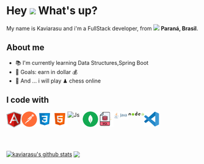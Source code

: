 <h1> Hey <img src="https://emojis.slackmojis.com/emojis/images/1577305505/7373/hand_wave.gif?1577305505" width="50" /> What's up?</h1>

<p> My name is Kaviarasu and i'm a FullStack developer, from <img src="https://cdn-icons-png.flaticon.com/128/197/197386.png" width="17" /> <b>Paraná, Brasil</b>. </p>

## About me


- 📚 I'm currently learning Data Structures,Spring Boot
- 🎯 Goals: earn in dollar 💰 
- 🎲 And ... i  will play  ♟ chess online

## I code with

<a href="https://angular.io/" target="_blank">
  <img align="left" title="Angular" alt="Angular" width="40px" src="./assets/angular-icon.svg" />
</a>

<a href="https://www.postman.com/" target="_blank">
 <img align="left" title="Post Man" alt="PostMan" width="40px" src="./assets/getpostman-icon.svg" />
</a>

<a href="#" target="_blank">
 <img align="left" title="Css" alt=" Css" width="40px" src="./assets/css.png" />
</a>

<a href="#" target="_blank">
  <img align="left" title="Html" alt="Html" width="40px" src="./assets/html.png" />
</a>

<a href="https://developer.mozilla.org/en-US/docs/Web/JavaScript" target="_blank">
  <img align="left" title="Js" alt=" Js" width="40px" src="./assets/j.svg" />
</a>

<a href="https://www.mongodb.com/" target="_blank">
  <img align="left" title="Mongo db" alt="Mongo db" width="40px" src="./assets/mongodb.svg" />
</a>

<a href="#" target="_blank">
  <img align="left" title="Sql" alt="Sql" width="40px" src="./assets/sql.png" />
</a>

<a href="#" target="_blank">
  <img align="left" title="Java" alt="Java" width="40px" src="./assets/java.svg" />
</a>

<a href="#" target="_blank">
  <img align="left" title="Node js" alt="Node js" width="40px" src="./assets/nodejs.svg" />
</a>

<a href="#" target="_blank">
  <img align="left" title="visual" alt="visual" width="40px" src="./assets/visual.svg" />
</a>




<br><br><br><br><br><br>
<a href="https://github.com/anuraghazra/github-readme-stats"><img align="center" src="https://github-readme-stats.vercel.app/api?username=kavinskarasu&show_icons=true&include_all_commits=true&theme=buefy&hide_border=true" alt="kaviarasu's github stats" /></a>  <a href="https://github.com/anuraghazra/github-readme-stats"><img align="center" src="https://github-readme-stats.vercel.app/api/top-langs/?username=kavinskarasu&layout=compact&theme=buefy&hide_border=true" /></a> 